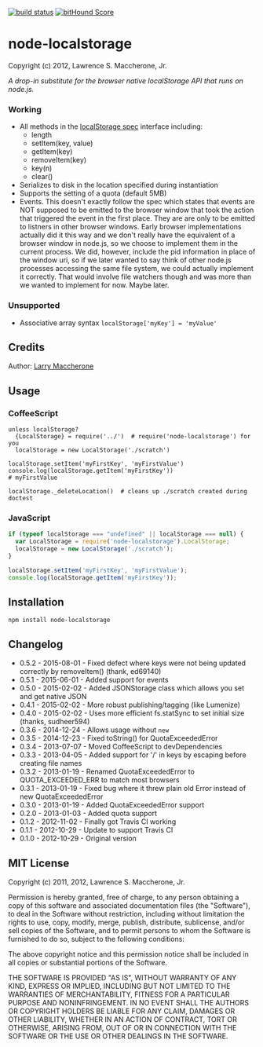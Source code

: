 [![build status](https://secure.travis-ci.org/lmaccherone/node-localstorage.png)](http://travis-ci.org/lmaccherone/node-localstorage)
[![bitHound Score](https://www.bithound.io/github/lmaccherone/node-localstorage/badges/score.svg)](https://www.bithound.io/github/lmaccherone/node-localstorage)
# node-localstorage #

Copyright (c) 2012, Lawrence S. Maccherone, Jr.

_A drop-in substitute for the browser native localStorage API that runs on node.js._

### Working ###

* All methods in the [localStorage spec](http://www.w3.org/TR/webstorage/#storage) 
  interface including:
  * length
  * setItem(key, value)
  * getItem(key)
  * removeItem(key)
  * key(n)
  * clear()  
* Serializes to disk in the location specified during instantiation
* Supports the setting of a quota (default 5MB)
* Events. This doesn't exactly follow the spec which states that events are NOT supposed to be emitted to the browser window
  that took the action that triggered the event in the first place. They are are only to be emitted to listners in
  other browser windows. Early browser implementations actually did it this way and we don't really have the equivalent
  of a browser window in node.js, so we choose to implement them in the current process. We did, however, include the pid
  information in place of the window uri, so if we later wanted to say think of other node.js processes accessing
  the same file system, we could actually implement it correctly. That would involve file watchers though and was more
  than we wanted to implement for now. Maybe later.

### Unsupported ###

* Associative array syntax `localStorage['myKey'] = 'myValue'`

## Credits ##

Author: [Larry Maccherone](http://maccherone.com)

## Usage ##

### CoffeeScript ###

    unless localStorage?
      {LocalStorage} = require('../')  # require('node-localstorage') for you
      localStorage = new LocalStorage('./scratch')

    localStorage.setItem('myFirstKey', 'myFirstValue')
    console.log(localStorage.getItem('myFirstKey'))
    # myFirstValue
    
    localStorage._deleteLocation()  # cleans up ./scratch created during doctest

### JavaScript ###

```JavaScript    
if (typeof localStorage === "undefined" || localStorage === null) {
  var LocalStorage = require('node-localstorage').LocalStorage;
  localStorage = new LocalStorage('./scratch');
}

localStorage.setItem('myFirstKey', 'myFirstValue');
console.log(localStorage.getItem('myFirstKey'));
```

## Installation ##

`npm install node-localstorage`

## Changelog ##

* 0.5.2 - 2015-08-01 - Fixed defect where keys were not being updated correctly by removeItem() (thank, ed69140)
* 0.5.1 - 2015-06-01 - Added support for events
* 0.5.0 - 2015-02-02 - Added JSONStorage class which allows you set and get native JSON
* 0.4.1 - 2015-02-02 - More robust publishing/tagging (like Lumenize)
* 0.4.0 - 2015-02-02 - Uses more efficient fs.statSync to set initial size (thanks, sudheer594)
* 0.3.6 - 2014-12-24 - Allows usage without `new`
* 0.3.5 - 2014-12-23 - Fixed toString() for QuotaExceededError
* 0.3.4 - 2013-07-07 - Moved CoffeeScript to devDependencies
* 0.3.3 - 2013-04-05 - Added support for '/' in keys by escaping before creating file names
* 0.3.2 - 2013-01-19 - Renamed QuotaExceededError to QUOTA_EXCEEDED_ERR to match most browsers
* 0.3.1 - 2013-01-19 - Fixed bug where it threw plain old Error instead of new QuotaExceededError
* 0.3.0 - 2013-01-19 - Added QuotaExceededError support
* 0.2.0 - 2013-01-03 - Added quota support
* 0.1.2 - 2012-11-02 - Finally got Travis CI working
* 0.1.1 - 2012-10-29 - Update to support Travis CI
* 0.1.0 - 2012-10-29 - Original version

## MIT License ##

Copyright (c) 2011, 2012, Lawrence S. Maccherone, Jr.

Permission is hereby granted, free of charge, to any person obtaining a copy of this software and associated 
documentation files (the "Software"), to deal in the Software without restriction, including without limitation 
the rights to use, copy, modify, merge, publish, distribute, sublicense, and/or sell copies of the Software, and 
to permit persons to whom the Software is furnished to do so, subject to the following conditions:

The above copyright notice and this permission notice shall be included in all copies or substantial portions of the Software.

THE SOFTWARE IS PROVIDED "AS IS", WITHOUT WARRANTY OF ANY KIND, EXPRESS OR IMPLIED, INCLUDING BUT NOT LIMITED 
TO THE WARRANTIES OF MERCHANTABILITY, FITNESS FOR A PARTICULAR PURPOSE AND NONINFRINGEMENT. IN NO EVENT SHALL 
THE AUTHORS OR COPYRIGHT HOLDERS BE LIABLE FOR ANY CLAIM, DAMAGES OR OTHER LIABILITY, WHETHER IN AN ACTION OF 
CONTRACT, TORT OR OTHERWISE, ARISING FROM, OUT OF OR IN CONNECTION WITH THE SOFTWARE OR THE USE OR OTHER DEALINGS 
IN THE SOFTWARE.
